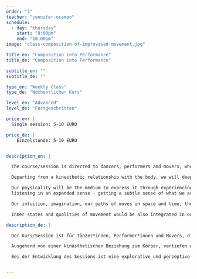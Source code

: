```yaml
---
order: "3"
teacher: "jennifer-ocampo"
schedule:
  - day: "thursday"
    start: "8:00pm"
    end: "10:00pm"
image: "class-composition-of-improvised-movement.jpg"

title_en: "Composition into Performance"
title_de: "Composition into Performance"

subtitle_en: ""
subtitle_de: ""

type_en: "Weekly Class"
type_de: "Wöchentlicher Kurs"

level_en: "Advanced"
level_de: "Fortgeschritten"

price_en: |
  Single session: 5-10 EURO

price_de: |
    Einzelstunde: 5-10 EURO   


description_en: |

  The course/session is directed to dancers, performers and movers, who are interested on the praxis of improvisation, instant composition and performance.

  Departing from a kinesthetic relationship with the body, we will deepen the connection between our creative being and our body/mind.

  Our physicality will be the medium to express it through experiencing the instant. We will focus on abilities such as:
  listening in an expanded sense - getting a subtle sense of what we are composing at the present moment -, tuning into others - listening and sending out to fellow performers and to the space - becoming able to lead and follow - getting a sure sense of timing/rhythm/space - understanding of beginnings and endings of phrases - visualizing contexts and dramaturgy in our compositions.

  Our intuition, imagination, our paths of moves in space and time, the resonance of our physical actions become also tools for our practice.

  Inner states and qualities of movement would be also integrated in our performative research.

description_de: |

  Der Kurs/Session ist für Tänzer*innen, Performer*innen und Movers, die die Bewegung von unterschiedlichen Dynamiken und Zuständen in der Praxis der Improvisation und Instant Composition erleben wollen.

  Ausgehend von einer kinästhetischen Beziehung zum Körper, vertiefen wir die Verbindung des kreativen Seins mit unserem Körper / Verstand. Das Physikalische wird das wichtigste Ausdrucksmittel der Schwellenzustände jedes Moment sein. Dies wird aus dem Zentrum des Körpers in den Raum hinaus gerichtet, in Beziehung mit der Zeit und der Vorstellungskraft. Wir werden Fähigkeiten abstimmen, wie das Bewusstsein, vom dem was wir genau tun während wir improvisieren, das Zuhören verfeinern und die weiten Sinne der Zusammensetzung des Augenblicks bereichern, die Einstimmung auf andere, mit dem Raum und den Betrachter*innen/ Publikum. Wir werden das Empfangen / Senden, das Führen und Folgen, das Betätigen und Hemmen üben und verfeinern. DasTiming / der Rhythmus unserer Kompositionen, das Verständnis der Anfänge und Enden in individuellen und kollektiven Sätzen, das Verständnis des Kontext und die sich abzeichnende Dramaturgie jeder Zusammensetzung / Composition werden auch im Fokus liegen.

  Bei der Entwicklung des Sessions ist eine explorative und perzeptive Haltung erforderlich. Der Bezug zu unserer Intuition, erzeugter Energie, den räumlichen und zeitlichen Körperzeichnungen und der Resonanz aus den Bewegungen als Werkzeuge für unser Bewegungsmaterial. Die Individualität sowie die Kollektivität werden dauerhaft wahrgenommen.


---
```


